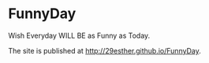 # FunnyDay
Wish Everyday WILL BE as Funny as Today.

The site is published at http://29esther.github.io/FunnyDay.

